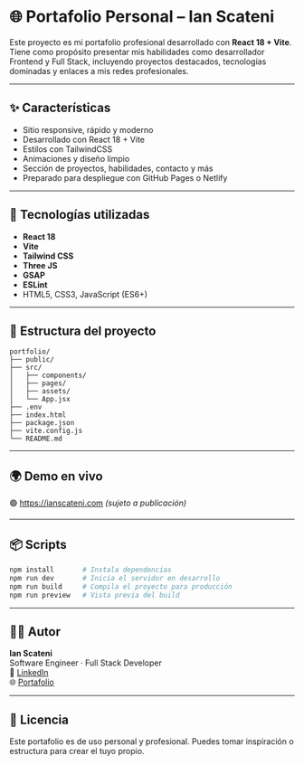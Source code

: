 # 🌐 Portafolio Personal – Ian Scateni

Este proyecto es mi portafolio profesional desarrollado con **React 18 + Vite**. Tiene como propósito presentar mis habilidades como desarrollador Frontend y Full Stack, incluyendo proyectos destacados, tecnologías dominadas y enlaces a mis redes profesionales.

---

## ✨ Características

- Sitio responsive, rápido y moderno
- Desarrollado con React 18 + Vite
- Estilos con TailwindCSS
- Animaciones y diseño limpio
- Sección de proyectos, habilidades, contacto y más
- Preparado para despliegue con GitHub Pages o Netlify

---

## 🚀 Tecnologías utilizadas

- **React 18**
- **Vite**
- **Tailwind CSS**
- **Three JS**
- **GSAP**
- **ESLint**
- HTML5, CSS3, JavaScript (ES6+)

---

## 📁 Estructura del proyecto

```
portfolio/
├── public/
├── src/
│   ├── components/
│   ├── pages/
│   ├── assets/
│   └── App.jsx
├── .env
├── index.html
├── package.json
├── vite.config.js
└── README.md
```

---

## 🌍 Demo en vivo

🟢 https://ianscateni.com *(sujeto a publicación)*

---

## 📦 Scripts

```bash
npm install       # Instala dependencias
npm run dev       # Inicia el servidor en desarrollo
npm run build     # Compila el proyecto para producción
npm run preview   # Vista previa del build
```

---

## 🧑‍💻 Autor

**Ian Scateni**  
Software Engineer · Full Stack Developer  
🔗 [LinkedIn](https://linkedin.com/in/IanScateni)  
🌐 [Portafolio](https://ianscateni.com)

---

## 📜 Licencia

Este portafolio es de uso personal y profesional. Puedes tomar inspiración o estructura para crear el tuyo propio.

